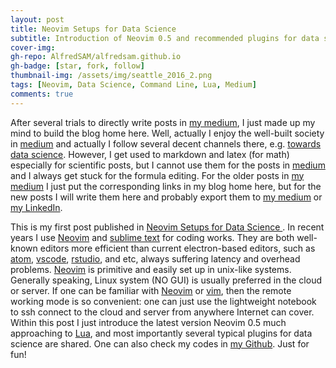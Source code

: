 ```yaml
---
layout: post
title: Neovim Setups for Data Science
subtitle: Introduction of Neovim 0.5 and recommended plugins for data science 
cover-img:
gh-repo: AlfredSAM/alfredsam.github.io
gh-badge: [star, fork, follow]
thumbnail-img: /assets/img/seattle_2016_2.png
tags: [Neovim, Data Science, Command Line, Lua, Medium]
comments: true
---
```


After several trials to directly write posts in [my medium](https://alfredfaisam.medium.com/), I just made up my mind to build the blog home here. Well, actually I enjoy the well-built society in [medium](https://medium.com/) and actually I follow several decent channels there, e.g. [towards data science](https://towardsdatascience.com/). However, I get used to markdown and latex (for math) especially for scientific posts, but I cannot use them for the posts in [medium](https://medium.com/) and I always get stuck for the formula editing. For the older posts in [my medium](https://alfredfaisam.medium.com/) I just put the corresponding links in my blog home here, but for the new posts I will write them here and probably export them to [my medium](https://alfredfaisam.medium.com/) or [my LinkedIn](https://www.linkedin.com/in/alfred-fai-sam/).


This is my first post published in [Neovim Setups for Data Science
](https://medium.com/geekculture/neovim-setups-for-data-science-5ea251e3735f). In recent years I use [Neovim](https://neovim.io/) and [sublime text](https://www.sublimetext.com/) for coding works. They are both well-known editors more efficient than current electron-based editors, such as [atom](https://atom.io/), [vscode](https://code.visualstudio.com/), [rstudio](https://www.rstudio.com/), and etc, always suffering latency and overhead problems. [Neovim](https://neovim.io/) is primitive and easily set up in unix-like systems. Generally speaking, Linux system (NO GUI) is usually preferred in the cloud or server. If one can be familiar with [Neovim](https://neovim.io/) or [vim](https://www.vim.org/), then the remote working mode is so convenient: one can just use the lightweight notebook to ssh connect to the cloud and server from anywhere Internet can cover. Within this post I just introduce the latest version Neovim 0.5 much approaching to [Lua](https://www.lua.org/), and most importantly several typical plugins for data science are shared. One can also check my codes in [my Github](https://github.com/AlfredSAM/medium_blogs/tree/main/Neovim_Setups_for_Data_Science/nvim). Just for fun! 